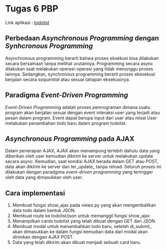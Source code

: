 # Tugas 6 PBP
Link aplikasi : [todolist](https://newappmvt.herokuapp.com/todolist/) 

## Perbedaan _Asynchronous Programming_ dengan _Synhcronous Programming_
Asynchronous programming berarti bahwa proses eksekusi bisa dilakukan secara bersamaan tanpa melihat urutannya. Programming secara async dilakukan saat melakukan operasi-operasi yang tidak menunggu proses lainnya. Sedangkan, synchronous programming berarti proses ekesekusi berjalan secara _sequential_ atau sesuai tahapan eksekusinya.

## Paradigma _Event-Driven Programming_
_Event-Driven Programming_ adalah proses pemrograman dimana suatu program akan berjalan sesuai dengan event interaksi user yang terjadi atau pesan dalam program. Event dapat berupa input dari user atau misal User melakukan penambahan _todo_ baru dalam program todolist.

## _Asynchronous Programming_ pada AJAX
Dalam penerapan AJAX, AJAX akan menampung terlebih dahulu data yang diberikan oleh user kemudian dikirim ke server untuk melakukan update secara async. Kemudian, saat kondisi AJAX berada dalam GET atau POST, data akan dikirim ke server dan ter_update_ tanpa reload. Seluruh proses ini dilakukan dengan paradgima _event-driven programming_ yang tertrigger oleh data yang dimasukkan oleh user.

## Cara implementasi
1. Membuat fungsi show_ajax pada views.py yang akan mengembalikan data todo dalam bentuk JSON.
2. Membuat route ke todolist/json untuk memanggil fungsi show_ajax
3. Menampilkan cards todolist yang telah dibuat dengan GET dari JSON.
4. Membuat modal untuk menambahkan todo baru, setelah di_submit_ akan dimasukkan ke dalam fungsi kemudian data dari modal akan dirimkan dengan AJAX POST.
5. Data yang telah dikirim akan dibuat menjadi sebuah card baru.

